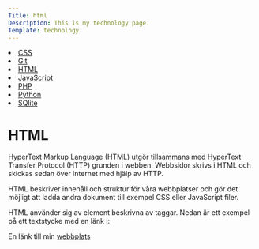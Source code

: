 ```yaml
---
Title: html
Description: This is my technology page.
Template: technology
---
```


<div class="aside">
    <li><a href="%base_url%/technology/css">CSS</a></li>
    <li><a href="%base_url%/technology/git">Git</a></li>
    <li><a href="%base_url%/technology/html">HTML</a></li>
    <li><a href="%base_url%/technology/javascript">JavaScript</a></li>
    <li><a href="%base_url%/technology/php">PHP</a></li>
    <li><a href="%base_url%/technology/python">Python</a></li>
    <li><a href="%base_url%/technology/sqlite">SQlite</a></li>
</div>

<div class="techtext">
<h1 class="techtexttitle">HTML</h1>
HyperText Markup Language (HTML) utgör tillsammans med HyperText Transfer Protocol (HTTP) grunden i webben. Webbsidor skrivs i HTML och skickas sedan över internet med hjälp av HTTP.

HTML beskriver innehåll och struktur för våra webbplatser och gör det möjligt att ladda andra dokument till exempel CSS eller JavaScript filer.

HTML använder sig av element beskrivna av taggar. Nedan är ett exempel på ett textstycke med en länk i:

<p>En länk till min <a href="minwebbplats.html">webbplats</a></p>
</div>
